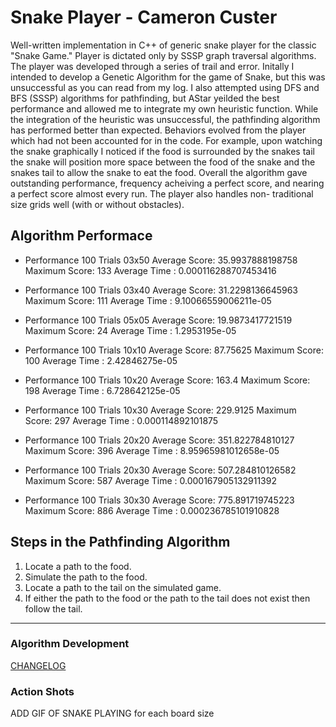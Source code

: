 # Snake Player - Cameron Custer #
Well-written implementation in C++ of generic snake player for the classic "Snake
Game." Player is dictated only by SSSP graph traversal algorithms. The player was
developed through a series of trail and error. Initally I intended to develop a
Genetic Algorithm for the game of Snake, but this was unsuccessful as you can
read from my log. I also attempted using DFS and BFS (SSSP) algorithms for
pathfinding, but AStar yeilded the best performance and allowed me to integrate
my own heuristic function. While the integration of the heuristic was
unsuccessful, the pathfinding algorithm has performed better than expected.
Behaviors evolved from the player which had not been accounted for in the code.
For example, upon watching the snake graphically I noticed if the food is
surrounded by the snakes tail the snake will position more space between the
food of the snake and the snakes tail to allow the snake to eat the food.
Overall the algorithm gave outstanding performance, frequency acheiving a perfect
score, and nearing a perfect score almost every run. The player also handles non-
traditional size grids well (with or without obstacles).

## Algorithm Performace ##
* Performance 100 Trials 03x50
Average Score: 35.9937888198758
Maximum Score: 133
Average Time : 0.000116288707453416

* Performance 100 Trials 03x40
Average Score: 31.2298136645963
Maximum Score: 111
Average Time : 9.10066559006211e-05

* Performance 100 Trials 05x05
Average Score: 19.9873417721519
Maximum Score: 24
Average Time : 1.2953195e-05

* Performance 100 Trials 10x10
Average Score: 87.75625
Maximum Score: 100
Average Time : 2.42846275e-05

* Performance 100 Trials 10x20
Average Score: 163.4
Maximum Score: 198
Average Time : 6.728642125e-05

* Performance 100 Trials 10x30
Average Score: 229.9125
Maximum Score: 297
Average Time : 0.000114892101875

* Performance 100 Trials 20x20
Average Score: 351.822784810127
Maximum Score: 396
Average Time : 8.95965981012658e-05

* Performance 100 Trials 20x30
Average Score: 507.284810126582
Maximum Score: 587
Average Time : 0.000167905132911392

* Performance 100 Trials 30x30
Average Score: 775.891719745223
Maximum Score: 886
Average Time : 0.000236785101910828

Steps in the Pathfinding Algorithm
---
1. Locate a path to the food.
2. Simulate the path to the food.
3. Locate a path to the tail on the simulated game.
4. If either the path to the food or the path to the tail does not exist then
    follow the tail.
---

### Algorithm Development ###
[CHANGELOG](Log)

### Action Shots ###
ADD GIF OF SNAKE PLAYING for each board size
